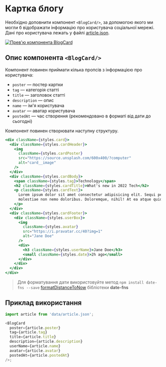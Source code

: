 # Картка блогу

Необхідно доповнити компонент `<BlogCard/>`, за допомогою якого ми могли б
відображати інформацію про користувача соціальної мережі. Дані про користувача
лежать у файлі [article.json](./src/data/article.json).

[![Прев'ю компонента BlogCard](https://i.gyazo.com/5ce54e49016220bcde9209b893eb5e62.jpg)](https://gyazo.com/5ce54e49016220bcde9209b893eb5e62)

## Опис компонента `<BlogCard/>`

Компонент повинен приймати кілька пропсів з інформацією про користувача:

- `poster` — постер картки
- `tag` — категорія статті
- `title` — заголовок статті
- `description` — опис
- `name` — ім'я користувача
- `avatar` — аватар користувача
- `postedAt` — час створення (рекомендовано в форматі від дати до сьогодні)

Компонент повинен створювати наступну структуру.

```jsx
<div className={styles.card}>
  <div className={styles.cardHeader}>
    <img
      className={styles.cardPoster}
      src="https://source.unsplash.com/600x400/?computer"
      alt="card__image"
    />
  </div>
  <div className={styles.cardBody}>
    <span className={styles.tag}>Technology</span>
    <h2 className={styles.cardTitle}>What's new in 2022 Tech</h2>
    <p className={styles.cardText}>
      Lorem ipsum dolor sit amet consectetur adipisicing elit. Sequi perferendis
      molestiae non nemo doloribus. Doloremque, nihil! At ea atque quidem!
    </p>
  </div>
  <div className={styles.cardFooter}>
    <div className={styles.userBox}>
      <img
        className={styles.avatar}
        src="https://i.pravatar.cc/40?img=1"
        alt="Jane Doe"
      />
      <div>
        <h3 className={styles.userName}>Jane Doe</h3>
        <small className={styles.date}>2h ago</small>
      </div>
    </div>
  </div>
</div>
```

> Для форматування дати використовуйте метод
> `npm install date-fns --save`
> [formatDistanceToNow](https://date-fns.org/v2.28.0/docs/formatDistanceToNow)
> бібліотеки **date-fns**

## Приклад використання

```js
import article from 'data/article.json';

<BlogCard
  poster={article.poster}
  tag={article.tag}
  title={article.title}
  description={article.description}
  userName={article.name}
  avatar={article.avatar}
  postedAt={article.postedAt}
/>;
```
